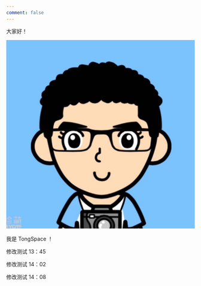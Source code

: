 ```yaml
---
comment: false
---
```



大家好！ 

![](assets/头像.png)

我是 TongSpace ！

修改测试  13：45

修改测试 14：02
 
修改测试 14：08